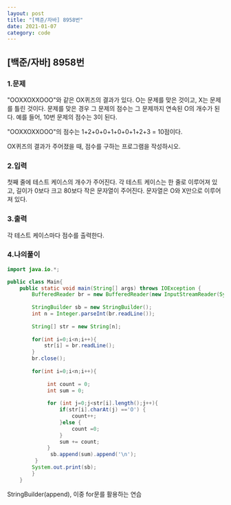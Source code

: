 ```yaml
---
layout: post
title: "[백준/자바] 8958번"
date: 2021-01-07
category: code
---
```

## [백준/자바] 8958번



### 1.문제

"OOXXOXXOOO"와 같은 OX퀴즈의 결과가 있다. O는 문제를 맞은 것이고, X는 문제를 틀린 것이다. 문제를 맞은 경우 그 문제의 점수는 그 문제까지 연속된 O의 개수가 된다. 예를 들어, 10번 문제의 점수는 3이 된다.

"OOXXOXXOOO"의 점수는 1+2+0+0+1+0+0+1+2+3 = 10점이다.

OX퀴즈의 결과가 주어졌을 때, 점수를 구하는 프로그램을 작성하시오.


### 2.입력

첫째 줄에 테스트 케이스의 개수가 주어진다. 각 테스트 케이스는 한 줄로 이루어져 있고, 길이가 0보다 크고 80보다 작은 문자열이 주어진다. 문자열은 O와 X만으로 이루어져 있다.

### 3.출력

각 테스트 케이스마다 점수를 출력한다.

### 4.나의풀이

```java
import java.io.*;

public class Main{
    public static void main(String[] args) throws IOException {
        BufferedReader br = new BufferedReader(new InputStreamReader(System.in));
       
    	StringBuilder sb = new StringBuilder();
        int n = Integer.parseInt(br.readLine());
        
        String[] str = new String[n];
        
        for(int i=0;i<n;i++){ 
            str[i] = br.readLine();
        }
        br.close();
        
        for(int i=0;i<n;i++){
            
             int count = 0;
             int sum = 0;
            
             for (int j=0;j<str[i].length();j++){
                 if(str[i].charAt(j) =='O') {
                     count++;
                 }else {
                     count =0;
                 }
                 sum += count;
             }
              sb.append(sum).append('\n');       
         }
        System.out.print(sb);
        }
    }


```

StringBuilder(append), 이중 for문를 활용하는 연습


